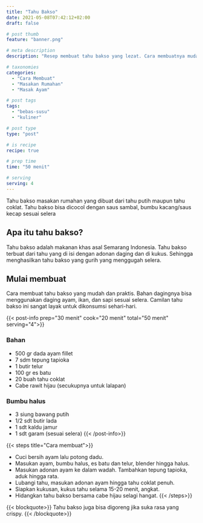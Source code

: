 ```yaml
---
title: "Tahu Bakso"
date: 2021-05-08T07:42:12+02:00
draft: false

# post thumb
feature: "banner.png"

# meta description
description: "Resep membuat tahu bakso yang lezat. Cara membuatnya mudah dan gampang di pelajari."

# taxonomies
categories:
  - "Cara Membuat"
  - "Masakan Rumahan"
  - "Masak Ayam"

# post tags
tags:
  - "bebas-susu"
  - "kuliner"

# post type
type: "post"

# is recipe
recipe: true

# prep time
time: "50 menit"

# serving
serving: 4
---
```

Tahu bakso masakan rumahan yang dibuat dari tahu putih maupun tahu coklat. Tahu bakso bisa dicocol dengan saus sambal, bumbu kacang/saus kecap sesuai selera

## Apa itu tahu bakso?

Tahu bakso adalah makanan khas asal Semarang Indonesia. Tahu bakso terbuat dari tahu yang di isi dengan adonan daging dan di kukus. Sehingga menghasilkan tahu bakso yang gurih yang menggugah selera.

## Mulai membuat

Cara membuat tahu bakso yang mudah dan praktis. Bahan dagingnya bisa menggunakan daging ayam, ikan, dan sapi sesuai selera. Camilan tahu bakso ini sangat layak untuk dikonsumsi sehari-hari.

{{< post-info prep="30 menit" cook="20 menit" total="50 menit" serving="4">}}

### Bahan

-   500 gr dada ayam fillet
-   7 sdm tepung tapioka
-   1 butir telur
-   100 gr es batu
-   20 buah tahu coklat
-   Cabe rawit hijau (secukupnya untuk lalapan)

### Bumbu halus

-   3 siung bawang putih
-   1/2 sdt butir lada
-   1 sdt kaldu jamur
-   1 sdt garam (sesuai selera)
{{< /post-info>}}

{{< steps title="Cara membuat">}}
- Cuci bersih ayam lalu potong dadu.
- Masukan ayam, bumbu halus, es batu dan telur, blender hingga halus.
- Masukan adonan ayam ke dalam wadah. Tambahkan tepung tapioka, aduk hingga rata.
- Lubangi tahu, masukan adonan ayam hingga tahu coklat penuh.
- Siapkan kukusan, kukus tahu selama 15-20 menit, angkat.
- Hidangkan tahu bakso bersama cabe hijau selagi hangat.
{{< /steps>}}

{{< blockquote>}}
Tahu bakso juga bisa digoreng jika suka rasa yang crispy.
{{< /blockquote>}}
